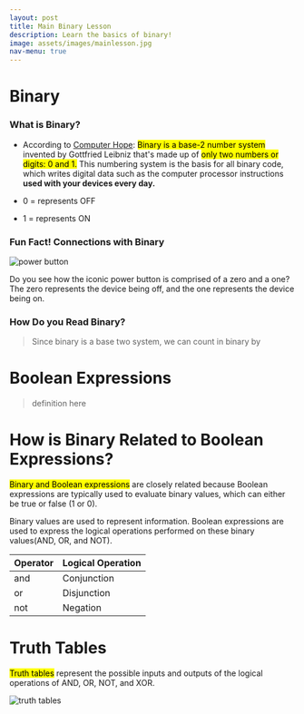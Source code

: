 ```yaml
---
layout: post
title: Main Binary Lesson
description: Learn the basics of binary!
image: assets/images/mainlesson.jpg
nav-menu: true
---
```


# Binary 

### What is Binary?
 - According to [Computer Hope](https://www.computerhope.com/jargon/b/binary.htm): <mark>Binary is a base-2 number system</mark> invented by Gottfried Leibniz that's made up of <mark>only two numbers or digits: 0 and 1.</mark> This numbering system is the basis for all binary code, which writes digital data such as the computer processor instructions **used with your devices every day.**

 - 0 = represents OFF
 - 1 = represents ON
 

### Fun Fact! Connections with Binary
![power button](https://user-images.githubusercontent.com/111486111/229915329-cc5e5c3b-cfd7-4313-8c57-f2a02e36c3bb.png)

Do you see how the iconic power button is comprised of a zero and a one? The zero represents the device being off, and the one represents the device being on.


### How Do you Read Binary?
> Since binary is a base two system, we can count in binary by


# Boolean Expressions
> definition here




# How is Binary Related to Boolean Expressions?

<mark>Binary and Boolean expressions</mark> are closely related because Boolean expressions are typically used to evaluate binary values, which can either be true or false (1 or 0).

Binary values are used to represent information. Boolean expressions are used to express the logical operations performed on these binary values(AND, OR, and NOT). 

|Operator|	Logical Operation|
|---|---|
|and	|Conjunction|
|or	|Disjunction|
|not	|Negation|



# Truth Tables

<mark>Truth tables</mark> represent the possible inputs and outputs of the logical operations of AND, OR, NOT, and XOR.

![truth tables]({{site.baseurl}}/assets/images/truthtables.png)